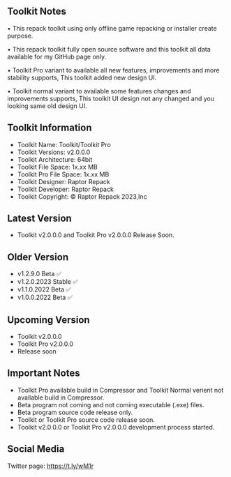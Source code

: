 Toolkit Notes
-----------------------------------------------

• This repack toolkit using only offline game repacking or installer create purpose.

• This repack toolkit fully open source software and this toolkit all data available for my GitHub page only.

• Toolkit Pro variant to available all new features, improvements and more stability supports, This toolkit added new design UI.

• Toolkit normal variant to available some features changes and improvements supports, This toolkit UI design not any changed and you looking same old design UI.

Toolkit Information
-----------------------------------------------
- Toolkit Name: Toolkit/Toolkit Pro
- Toolkit Versions: v2.0.0.0
- Toolkit Architecture: 64bit
- Toolkit File Space: 1x.xx MB
- Toolkit Pro File Space: 1x.xx MB
- Toolkit Designer: Raptor Repack
- Toolkit Developer: Raptor Repack
- Toolkit Copyright: © Raptor Repack 2023,Inc

Latest Version
-----------------------------------------------
- Toolkit v2.0.0.0 and Toolkit Pro v2.0.0.0 Release Soon.

Older Version
-----------------------------------------------
- v1.2.9.0 Beta ✅
- v1.2.0.2023 Stable ✅
- v1.1.0.2022 Beta ✅
- v1.0.0.2022 Beta ✅

Upcoming Version
-----------------------------------------------
- Toolkit v2.0.0.0
- Toolkit Pro v2.0.0.0
- Release soon

Important Notes
-----------------------------------------------
- Toolkit Pro available build in Compressor and Toolkit Normal verient not available build in Compressor.
- Beta program not coming and not coming executable (.exe) files.
- Beta program source code release only.
- Toolkit or Toolkit Pro source code release soon.
- Toolkit v2.0.0.0 or Toolkit Pro v2.0.0.0 development process started.

Social Media
-----------------------------------------------
Twitter page: https://t.ly/wM1r
